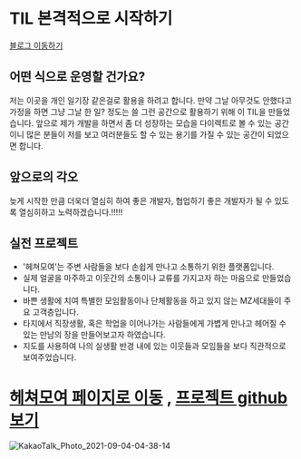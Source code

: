 # TIL 본격적으로 시작하기
<a href="https://sigi.tistory.com/">블로그 이동하기</a>
 
 ## 어떤 식으로 운영할 건가요?

 저는 이곳을 개인 일기장 같은걸로 활용을 하려고 합니다.
 만약 그날 아무것도 안했다고 가정을 하면 그냥 그날 한 일? 정도는 쓸 그런 공간으로 활용하기 위해 이 TIL을 만들었습니다. 앞으로 제가 개발을 하면서
 좀 더 성장하는 모습을 다이렉트로 볼 수 있는 공간이니 많은 분들이 저를 보고 여러분들도 할 수 있는 용기를 가질 수 있는 공간이 되었으면 합니다.
 
 ## 앞으로의 각오

 늦게 시작한 만큼 더욱더 열심히 하여 좋은 개발자, 협업하기 좋은 개발자가 될 수 있도록 열심히하고 노력하겠습니다.!!!!!
 
 ## 실전 프로젝트
 
 * '헤쳐모여'는 주변 사람들을 보다 손쉽게 만나고 소통하기 위한 플랫폼입니다.
 * 실제 얼굴을 마주하고 이웃간의 소통이나 교류를 가지고자 하는 마음으로 만들었습니다.
 * 바쁜 생활에 치여 특별한 모임활동이나 단체활동을 하고 있지 않는 MZ세대들이 주요 고객층입니다. 
 * 타지에서 직장생활, 혹은 학업을 이어나가는 사람들에게 가볍게 만나고 헤어질 수 있는 만남의 장을 만들어보고자 하였습니다. 
 * 지도를 사용하여 나의 실생활 반경 내에 있는 이웃들과 모임들을 보다 직관적으로 보여주었습니다. 

 
 # <a href='https://moyeora.org'><strong>헤쳐모여 페이지로 이동</strong></a> , <a href='https://github.com/gwansiklim/FinalProject_9'>프로젝트 github보기</a>
![KakaoTalk_Photo_2021-09-04-04-38-14](https://user-images.githubusercontent.com/85220179/132057806-dd10f068-2c9e-47ff-8608-2d0347c067f9.png)
 
